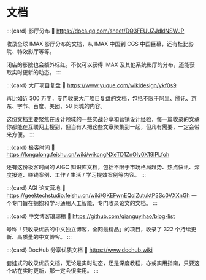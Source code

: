 # 文档

:::{card} 影厅分布
:link: https://docs.qq.com/sheet/DQ3FEUUZJdklNSWJP

收录全球 IMAX 影厅分布的文档，从 IMAX 中国到 CGS 中国巨幕，还有杜比影院、特效影厅等等。

闭店的影院也会额外标红。不仅可以获得 IMAX 及其他系统影厅的分布，还能获取实时更新的动态。
:::

:::{card} 大厂项目复盘
:link: https://www.yuque.com/wikidesign/ykf0s9

再比如近 300 万字，专门收录大厂项目复盘的文档，包括不限于阿里、腾讯、京东、字节、百度、美团、58 同城的内容。

这份文档主要聚焦在设计领域的一些实战分享和营销设计经验，每一篇收录的文章你都能在互联网上搜到，但当有人把这些文章聚集到一起，但凡有需要，一定会带来方便。
:::

:::{card} 极客时间
:link: https://longalong.feishu.cn/wiki/wikcngNXeTD1ZnOly0X19lPLfoh

还有这份极客时间的 AIGC 知识库文档，包括不限于市场格局趋势、热点快讯、深度报道、赚钱案例、工作 / 生活 / 学习提效案例等内容。
:::

:::{card} AGI 论文营地
:link: https://geektechstudio.feishu.cn/wiki/GKEFwnEQoiZutuktP3Sc0VXXnGh
一个专门旨在拥抱和学习通用人工智能，专门收录论文的文档。
:::

:::{card} 中文博客琅琊榜
:link: https://github.com/qianguyihao/blog-list

号称「只收录优质的中文独立博客，全网最精品」的项目，收录了 322 个持续更新、高质量的中文博客。
:::

:::{card} DocHub 分享优质文档
:link: https://www.dochub.wiki

套娃式的收录优质文档，无论是实时动态，还是深度教程，亦或实用指南，只要这个站在实时更新，那一定会很实用。
:::
